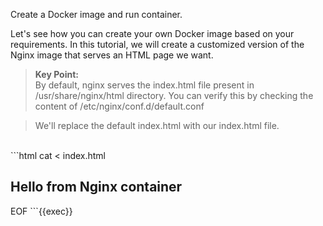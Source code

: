 Create a Docker image and run container.

Let's see how you can create your own Docker image based on your requirements. In this tutorial, we will create a customized version of the Nginx image that serves an HTML page we want.

> **Key Point:**  
> By default, nginx serves the index.html file present in /usr/share/nginx/html directory. You can verify this by checking the content of /etc/nginx/conf.d/default.conf

> We'll replace the default index.html with our index.html file.

<br>
```html
cat <<EOF > index.html
<!doctype html>
<html>
    <head>
        <title>Nginx</title>
    </head>
    <body>
        <h2>Hello from Nginx container</h2>
    </body>
</html>
EOF
```{{exec}}